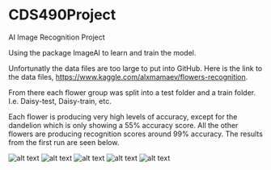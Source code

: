 # CDS490Project
AI Image Recognition Project

Using the package ImageAI to learn and train the model. 

Unfortunatly the data files are too large to put into GitHub.
Here is the link to the data files, https://www.kaggle.com/alxmamaev/flowers-recognition. 

From there each flower group was split into a test folder and a train folder. I.e. Daisy-test, Daisy-train, etc.

Each flower is producing very high levels of accuracy, except for the dandelion which is only showing a 55% accuracy score. 
All the other flowers are producing recognition scores around 99% accuracy. The results from the first run are seen below. 

![alt text]( https://github.com/jsmiley2/CDS490Project/blob/main/DaisyTrained1.png)
![alt text]( https://github.com/jsmiley2/CDS490Project/blob/main/DandelionTrained1.png)
![alt text]( https://github.com/jsmiley2/CDS490Project/blob/main/SunflowerTrained1.png)
![alt text]( https://github.com/jsmiley2/CDS490Project/blob/main/RoseTrained1.png)
![alt text]( https://github.com/jsmiley2/CDS490Project/blob/main/TulipTrained1.png)
